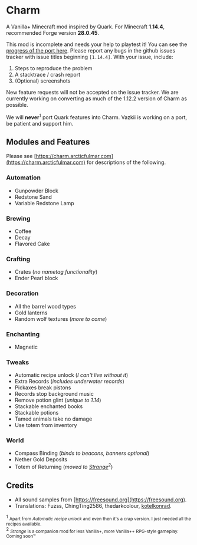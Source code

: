 # Charm

A Vanilla+ Minecraft mod inspired by Quark.  For Minecraft **1.14.4**, recommended Forge version **28.0.45**.

This mod is incomplete and needs your help to playtest it!  You can see the [progress of the port here](https://trello.com/b/gHRK61AF/works-like-a-charm).
Please report any bugs in the github issues tracker with issue titles beginning `[1.14.4]`. With your issue, include:
1. Steps to reproduce the problem
2. A stacktrace / crash report
3. (Optional) screenshots

New feature requests will not be accepted on the issue tracker.  We are currently working on converting as much
of the 1.12.2 version of Charm as possible.

We will **never**<sup>1</sup> port Quark features into Charm.  Vazkii is working on a port, be patient and support him.


## Modules and Features
Please see [https://charm.arcticfulmar.com](https://charm.arcticfulmar.com) for descriptions of the following.

### Automation

* Gunpowder Block
* Redstone Sand
* Variable Redstone Lamp

### Brewing

* Coffee
* Decay
* Flavored Cake

### Crafting

* Crates (*no nametag functionality*)
* Ender Pearl block

### Decoration

* All the barrel wood types
* Gold lanterns
* Random wolf textures (*more to come*)

### Enchanting

* Magnetic

### Tweaks

* Automatic recipe unlock (*I can't live without it*)
* Extra Records (*includes underwater records*)
* Pickaxes break pistons
* Records stop background music
* Remove potion glint (*unique to 1.14*)
* Stackable enchanted books
* Stackable potions
* Tamed animals take no damage
* Use totem from inventory

### World

* Compass Binding (*binds to beacons, banners optional*)
* Nether Gold Deposits
* Totem of Returning (*moved to [Strange](https://github.com/svenhjol/Strange)<sup>2</sup>*)

## Credits

* All sound samples from [https://freesound.org](https://freesound.org).
* Translations: Fuzss, ChingTing2586, thedarkcolour, [kotelkonrad](https://github.com/kotelkonrad).


<sup>1</sup> <small>Apart from *Automatic recipe unlock* and even then it's a crap version. I just needed all the recipes available.</small>  
<sup>2</sup> <small>*Strange* is a companion mod for less Vanilla+, more Vanilla++ RPG-style gameplay.  Coming soon&trade;</small>  